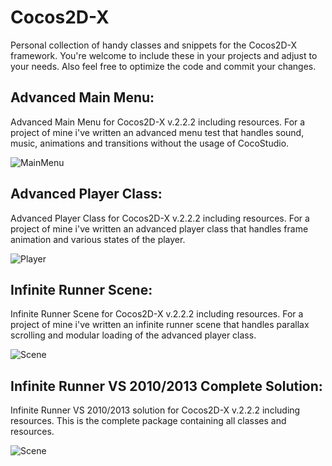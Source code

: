 Cocos2D-X
=========

Personal collection of handy classes and snippets for the Cocos2D-X framework.
You're welcome to include these in your projects and adjust to your needs.
Also feel free to optimize the code and commit your changes.


Advanced Main Menu:
--------------
 Advanced Main Menu for Cocos2D-X v.2.2.2 including resources.
 For a project of mine i've written an advanced menu test that handles sound,
 music, animations and transitions without the usage of CocoStudio. 
 
 ![MainMenu](https://raw.github.com/snlbase/Cocos2D-X/master/img/advmm.jpg)
 
Advanced Player Class:
--------------
 Advanced Player Class for Cocos2D-X v.2.2.2 including resources.
 For a project of mine i've written an advanced player class that handles frame animation 
 and various states of the player.
 
 ![Player](https://raw.github.com/snlbase/Cocos2D-X/master/img/advplayer.jpg)

Infinite Runner Scene:
--------------
 Infinite Runner Scene for Cocos2D-X v.2.2.2 including resources.
 For a project of mine i've written an infinite runner scene that handles parallax scrolling 
 and modular loading of the advanced player class.
 
 ![Scene](https://raw.github.com/snlbase/Cocos2D-X/master/img/advscene.jpg)
 
Infinite Runner VS 2010/2013 Complete Solution:
--------------
 Infinite Runner VS 2010/2013 solution for Cocos2D-X v.2.2.2 including resources.
 This is the complete package containing all classes and resources. 
 
 ![Scene](https://raw.github.com/snlbase/Cocos2D-X/master/img/vssolution.jpg)